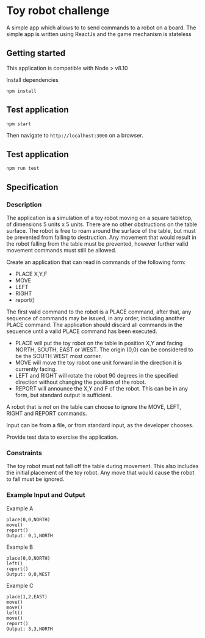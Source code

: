 # Toy robot challenge
A simple app which allows to to send commands to a robot on a board.
The simple app is written using ReactJs and the game mechanism is stateless

## Getting started
This application is compatible with Node > v8.10

Install dependencies
```
npm install
```

## Test application
```
npm start
```
Then navigate to `http://localhost:3000` on a browser.

## Test application

```
npm run test
```

## Specification

### Description

The application is a simulation of a toy robot moving on a square tabletop, of dimensions 5 units x 5 units. There are no other obstructions on the table surface.
The robot is free to roam around the surface of the table, but must be prevented from falling to destruction. Any movement that would result in the robot falling from the table must be prevented, however further valid movement commands must still be allowed.

Create an application that can read in commands of the following form:

- PLACE X,Y,F
- MOVE
- LEFT
- RIGHT
- report()

The first valid command to the robot is a PLACE command, after that, any sequence of commands may be issued, in any order, including another PLACE command. The application should discard all commands in the sequence until a valid PLACE command has been executed.

- PLACE will put the toy robot on the table in position X,Y and facing NORTH, SOUTH, EAST or WEST. The origin (0,0) can be considered to be the SOUTH WEST most corner.
- MOVE will move the toy robot one unit forward in the direction it is currently facing.
- LEFT and RIGHT will rotate the robot 90 degrees in the specified direction without changing the position of the robot.
- REPORT will announce the X,Y and F of the robot. This can be in any form, but standard output is sufficient.

A robot that is not on the table can choose to ignore the MOVE, LEFT, RIGHT and REPORT commands.

Input can be from a file, or from standard input, as the developer chooses.

Provide test data to exercise the application.

### Constraints
The toy robot must not fall off the table during movement. This also includes the initial placement of the toy robot. Any move that would cause the robot to fall must be ignored.

### Example Input and Output

Example A
```
place(0,0,NORTH)
move()
report()
Output: 0,1,NORTH
```

Example B
```
place(0,0,NORTH)
left()
report()
Output: 0,0,WEST
```

Example C
```
place(1,2,EAST)
move()
move()
left()
move()
report()
Output: 3,3,NORTH
```
